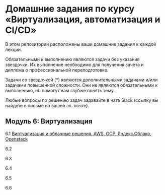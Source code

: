 # Домашние задания по курсу «Виртуализация, автоматизация и CI/CD» 

В этом репозитории расположены ваши домашние задания к каждой лекции. 

Обязательными к выполнению являются задачи без указания звездочки. Их выполнение необходимо для получения зачета и диплома о профессиональной переподготовке.

Задачи со звездочкой (*) являются дополнительными задачами и/или задачами повышенной сложности. Они не являются обязательными к выполнению, но помогут вам глубже понять тему.

Любые вопросы по решению задач задавайте в чате Slack (ссылку вы найдете в письме на вашей эл. почте).


## Модуль 6: Виртуализация

6.1 [Виртуализация и облачные решения. AWS, GCP, Яндекс.Облако, Openstack](bla-bla.md)

6.2 []()

6.3 []()

6.4 []()

6.5 []()

6.6 []()
